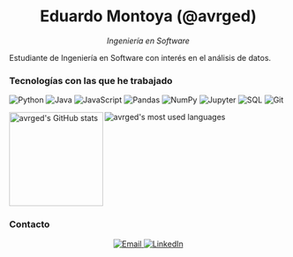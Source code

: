<div align="center">
  <h1>Eduardo Montoya (@avrged)</h1>
  <p><em>Ingeniería en Software</em></p>
</div>

Estudiante de Ingeniería en Software con interés en el análisis de datos.

### Tecnologías con las que he trabajado

![Python](https://img.shields.io/badge/-Python-black?style=flat-square&logo=python)
![Java](https://img.shields.io/badge/-Java-black?style=flat-square&logo=openjdk)
![JavaScript](https://img.shields.io/badge/-JavaScript-black?style=flat-square&logo=javascript)
![Pandas](https://img.shields.io/badge/-Pandas-black?style=flat-square&logo=pandas)
![NumPy](https://img.shields.io/badge/-NumPy-black?style=flat-square&logo=numpy)
![Jupyter](https://img.shields.io/badge/-Jupyter-black?style=flat-square&logo=jupyter)
![SQL](https://img.shields.io/badge/-SQL-black?style=flat-square&logo=postgresql)
![Git](https://img.shields.io/badge/-Git-black?style=flat-square&logo=git)

<div>
  <img height="170" align="left" src="https://github-readme-stats.vercel.app/api?username=avrged&count_private=true&include_all_commits=true&theme=github_dark&hide_border=true&show_icons=true" alt="avrged's GitHub stats" />
  <img src="https://github-readme-stats.vercel.app/api/top-langs/?username=avrged&layout=compact&theme=github_dark&hide_border=true&langs_count=6" alt="avrged's most used languages" />
</div>

<br clear="both" />

### Contacto

<div align="center">
  <a href="mailto:edmontoyanobl@gmail.com">
    <img src="https://img.shields.io/badge/Email-black?style=for-the-badge&logo=gmail" alt="Email" />
  </a>
  <a href="https://www.linkedin.com/in/eduardo-montoya-noble-1b8bb6214/">
    <img src="https://img.shields.io/badge/LinkedIn-black?style=for-the-badge&logo=linkedin" alt="LinkedIn" />
  </a>
</div>
